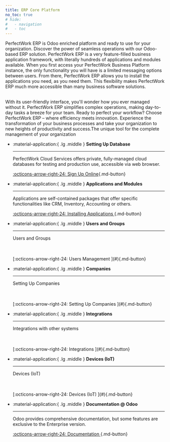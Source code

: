```yaml
---
title: ERP Core Platform
no_toc: true
# hide:
#   - navigation
#   - toc
---
```


PerfectWork ERP is Odoo enriched platform and ready to use for your organization. Discover the power of seamless operations with our Odoo-based ERP solution. PerfectWork ERP is a very feature-filled business application framework, with literally hundreds of applications and modules available. When you first access your PerfectWork Business Platform instance, the only functionality you will have is a limited messaging options between users. From there, PerfectWork ERP allows you to install the applications you need, as you need them. This flexibility makes PerfectWork ERP much more accessible than many business software solutions.

<br/>
With its user-friendly interface, you'll wonder how you ever managed without it. PerfectWork ERP simplifies complex operations, making day-to-day tasks a breeze for your team.
Ready to perfect your workflow? Choose PerfectWork ERP – where efficiency meets innovation. Experience the transformation of your business processes and take your organization to new heights of productivity and success.The unique tool for the complete management of your organization

<br/>

<div class="grid cards" markdown>


-   :material-application:{ .lg .middle } __Setting Up Database__

    ---

    PerfectWork Cloud Services offers private, fully-managed cloud databases for testing and production use, accessible via web browser. 

    [:octicons-arrow-right-24: Sign Up Online](#){.md-button}


-   :material-application:{ .lg .middle } __Applications and Modules__

    ---

    Applications are self-contained packages that offer specific functionalities like CRM, Inventory, Accounting or others.

    [:octicons-arrow-right-24: Installing Applications ](./10_apps_and_modules.md){.md-button}


-   :material-application:{ .lg .middle } __Users and Groups__

    ---

    Users and Groups
    
    <br/>
    <br/>
    [:octicons-arrow-right-24: Users Management ](#){.md-button}


-   :material-application:{ .lg .middle } __Companies__

    ---

    Setting Up Companies
    
    <br/>
    <br/>
    [:octicons-arrow-right-24: Setting Up Companies ](#){.md-button}


-   :material-application:{ .lg .middle } __Integrations__

    ---

    Integrations with other systems
    
    <br/>
    <br/>
    [:octicons-arrow-right-24: Integrations ](#){.md-button}



-   :material-application:{ .lg .middle } __Devices (IoT)__

    ---

    Devices (IoT)
    
    <br/>
    <br/>
    [:octicons-arrow-right-24: Devices (IoT) ](#){.md-button}



-   :material-application:{ .lg .middle } __Documentation @ Odoo__

    ---

    Odoo provides comprehensive documentation, but some features are exclusive to the Enterprise version.

    [:octicons-arrow-right-24: Documentation ](https://www.odoo.com/documentation/master/applications.html){.md-button}



</div>
